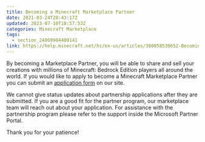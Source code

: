 ```yaml
---
title: Becoming a Minecraft Marketplace Partner
date: 2021-03-24T20:43:17Z
updated: 2023-07-10T18:57:53Z
categories: Minecraft Marketplace
tags:
  - section_24069904400141
link: https://help.minecraft.net/hc/en-us/articles/360058530652-Becoming-a-Minecraft-Marketplace-Partner
---
```


By becoming a Marketplace Partner, you will be able to share and sell your creations with millions of Minecraft: Bedrock Edition players all around the world. If you would like to apply to become a Minecraft Marketplace Partner you can submit an [application form](https://www.minecraft.net/en-us/partner/) on our site. 

We cannot give status updates about partnership applications after they are submitted. If you are a good fit for the partner program, our marketplace team will reach out about your application. For assistance with the partnership program please refer to the support inside the Microsoft Partner Portal. 

Thank you for your patience!
